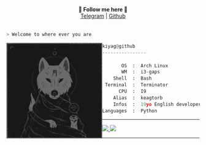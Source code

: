 <p align="center">
  <b>🎨 Follow me here 🎨</b><br>  
  <a href="https://t.me/keagtorb79">Telegram</a> |
  <a href="https://github.com/keagtorb">Github</a><br><br>
  </p>

```bash
> Welcome to where ever you are
```

<img src="https://github.com/KEAGTORB/KEAGTORB/blob/main/Res/meh.gif" align="left" alt="hehe" width="250" height="250">

```py
kiyag@github
----------------

       OS  :  Arch Linux
       WM  :  i3-gaps
    Shell  :  Bash
 Terminal  :  Terminator
      CPU  :  I9
    Alias  :  keagtorb
    Infos  :  19yo English developer!
Languages  :  Python
```
<hr>

<p align="left">
  <a href="https://keagtorb.github.io/">
  <img width="49.5%" src="https://github-readme-stats.vercel.app/api?username=keagtorb&show_icons=true&theme=gruvbox&hide_border=true" />
    <img width="49.5%" src="https://github-readme-streak-stats.herokuapp.com/?user=keagtob&theme=gruvbox&hide_border=true" />
  </a>
</p>

<hr>
